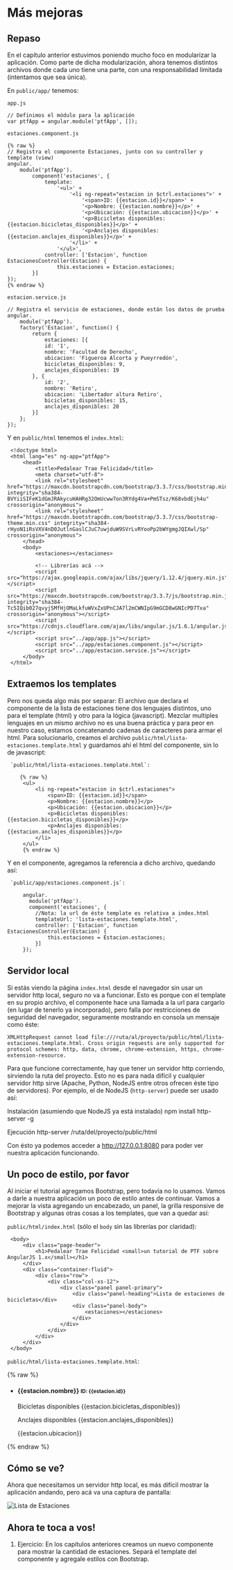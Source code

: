 # Más mejoras

## Repaso

 En el capítulo anterior estuvimos poniendo mucho foco en modularizar la aplicación.
 Como parte de dicha modularización, ahora tenemos distintos archivos donde cada uno tiene una parte, con una responsabilidad limitada (intentamos que sea única).

 En `public/app/` tenemos:

 `app.js`

    // Definimos el módulo para la aplicación
    var ptfApp = angular.module('ptfApp', []);

 `estaciones.component.js`

    {% raw %}
    // Registra el componente Estaciones, junto con su controller y template (view)
    angular.
        module('ptfApp').
            component('estaciones', {
                template:
                    '<ul>' +
                        '<li ng-repeat="estacion in $ctrl.estaciones">' +
                            '<span>ID: {{estacion.id}}</span>' +
                            '<p>Nombre: {{estacion.nombre}}</p>' +
                            '<p>Ubicación: {{estacion.ubicacion}}</p>' +
                            '<p>Bicicletas disponibles: {{estacion.bicicletas_disponibles}}</p>' +
                            '<p>Anclajes disponibles: {{estacion.anclajes_disponibles}}</p>' +
                        '</li>' +
                    '</ul>',
                controller: ['Estacion', function EstacionesController(Estacion) {
                    this.estaciones = Estacion.estaciones;
            }]
    });
    {% endraw %}

 `estacion.service.js`

    // Registra el servicio de estaciones, donde están los datos de prueba
    angular.
        module('ptfApp').
        factory('Estacion', function() {
            return {
                estaciones: [{
                id: '1',
                nombre: 'Facultad de Derecho',
                ubicacion: 'Figueroa Alcorta y Pueyrredón',
                bicicletas_disponibles: 9,
                anclajes_disponibles: 19
            }, {
                id: '2',
                nombre: 'Retiro',
                ubicacion: 'Libertador altura Retiro',
                bicicletas_disponibles: 15,
                anclajes_disponibles: 20
            }]
        };
    });

 Y en `public/html` tenemos el `index.html`:

     <!doctype html>
     <html lang="es" ng-app="ptfApp">
         <head>
             <title>Pedalear Trae Felicidad</title>
             <meta charset="utf-8">
             <link rel="stylesheet" href="https://maxcdn.bootstrapcdn.com/bootstrap/3.3.7/css/bootstrap.min.css" integrity="sha384-BVYiiSIFeK1dGmJRAkycuHAHRg32OmUcww7on3RYdg4Va+PmSTsz/K68vbdEjh4u" crossorigin="anonymous">
             <link rel="stylesheet" href="https://maxcdn.bootstrapcdn.com/bootstrap/3.3.7/css/bootstrap-theme.min.css" integrity="sha384-rHyoN1iRsVXV4nD0JutlnGaslCJuC7uwjduW9SVrLvRYooPp2bWYgmgJQIXwl/Sp" crossorigin="anonymous">
         </head>
         <body>
             <estaciones></estaciones>

             <!-- Librerías acá -->
             <script src="https://ajax.googleapis.com/ajax/libs/jquery/1.12.4/jquery.min.js"></script>
             <script src="https://maxcdn.bootstrapcdn.com/bootstrap/3.3.7/js/bootstrap.min.js" integrity="sha384-Tc5IQib027qvyjSMfHjOMaLkfuWVxZxUPnCJA7l2mCWNIpG9mGCD8wGNIcPD7Txa" crossorigin="anonymous"></script>
             <script src="https://cdnjs.cloudflare.com/ajax/libs/angular.js/1.6.1/angular.js"></script>
             <script src="../app/app.js"></script>
             <script src="../app/estaciones.component.js"></script>
             <script src="../app/estacion.service.js"></script>
         </body>
     </html>

## Extraemos los templates

 Pero nos queda algo más por separar: El archivo que declara el componente de la lista de estaciones tiene dos lenguajes distintos, uno para el template (html) y otro para la lógica (javascript). Mezclar multiples lenguajes en un mismo archivo no es una buena práctica y para peor en nuestro caso, estamos concatenando cadenas de caracteres para armar el html.
 Para solucionarlo, creamos el archivo `public/html/lista-estaciones.template.html` y guardamos ahí el html del componente, sin lo de javascript:

     `public/html/lista-estaciones.template.html`:

        {% raw %}
         <ul>
             <li ng-repeat="estacion in $ctrl.estaciones">
                 <span>ID: {{estacion.id}}</span>
                 <p>Nombre: {{estacion.nombre}}</p>
                 <p>Ubicación: {{estacion.ubicacion}}</p>
                 <p>Bicicletas disponibles: {{estacion.bicicletas_disponibles}}</p>
                 <p>Anclajes disponibles: {{estacion.anclajes_disponibles}}</p>
             </li>
         </ul>
         {% endraw %}

 Y en el componente, agregamos la referencia a dicho archivo, quedando así:

     `public/app/estaciones.component.js`:

         angular.
           module('ptfApp').
           component('estaciones', {
             //Nota: la url de éste template es relativa a index.html
             templateUrl: 'lista-estaciones.template.html',
             controller: ['Estacion', function EstacionesController(Estacion) {
                 this.estaciones = Estacion.estaciones;
             }]
         });

## Servidor local

 Si estás viendo la página `index.html` desde el navegador sin usar un servidor http local, seguro no va a funcionar. Esto es porque con el template en su propio archivo, el componente hace una llamada a la url para cargarlo (en lugar de tenerlo ya incorporado), pero falla por restricciones de seguridad del navegador, seguramente mostrando en consola un mensaje como éste:

    XMLHttpRequest cannot load file:///ruta/al/proyecto/public/html/lista-estaciones.template.html. Cross origin requests are only supported for protocol schemes: http, data, chrome, chrome-extension, https, chrome-extension-resource.

 Para que funcione correctamente, hay que tener un servidor http corriendo, sirviendo la ruta del proyecto. Esto no es para nada difícil y cualquier servidor http sirve (Apache, Python, NodeJS entre otros ofrecen éste tipo de servidores). Por ejemplo, el de NodeJS (`http-server`) puede ser usado así:

 Instalación (asumiendo que NodeJS ya está instalado)
    npm install http-server -g

 Ejecución
    http-server /ruta/del/proyecto/public/html

 Con ésto ya podemos acceder a http://127.0.0.1:8080 para poder ver nuestra aplicación funcionando.

## Un poco de estilo, por favor

 Al iniciar el tutorial agregamos Bootstrap, pero todavía no lo usamos. Vamos a darle a nuestra aplicación un poco de estilo antes de continuar.
 Vamos a mejorar la vista agregando un encabezado, un panel, la grilla responsive de Bootstrap y algunas otras cosas a los templates, que van a quedar así:

 `public/html/index.html` (sólo el `body` sin las librerías por claridad):


     <body>
         <div class="page-header">
             <h1>Pedalear Trae Felicidad <small>un tutorial de PTF sobre AngularJS 1.x</small></h1>
         </div>
         <div class="container-fluid">
             <div class="row">
                 <div class="col-xs-12">
                     <div class="panel panel-primary">
                         <div class="panel-heading">Lista de estaciones de bicicletas</div>
                         <div class="panel-body">
                             <estaciones></estaciones>
                         </div>
                     </div>
                 </div>
             </div>
         </div>
     </body>

 `public/html/lista-estaciones.template.html`:

 {% raw %}
     <ul class="list-group">
         <li ng-repeat="estacion in $ctrl.estaciones" class="list-group-item">
             <h4 class="list-group-item-heading">
                 {{estacion.nombre}}
                 <small>ID: {{estacion.id}}</small>
             </h4>
             <p>
                 <span class="glyphicon glyphicon-menu-right" aria-hidden="true"></span>
                 Bicicletas disponibles <span class="badge">{{estacion.bicicletas_disponibles}}</span>
             </p>
             <p>
                 <span class="glyphicon glyphicon-menu-left" aria-hidden="true"></span>
                 Anclajes disponibles <span class="badge">{{estacion.anclajes_disponibles}}</span>
             </p>
             <p>
                 <span class="glyphicon glyphicon-map-marker" aria-hidden="true"></span>
                 {{estacion.ubicacion}}
             </p>
         </li>
     </ul>
 {% endraw %}

## Cómo se ve?

Ahora que necesitamos un servidor http local, es más difícil mostrar la aplicación andando, pero acá va una captura de pantalla:

![Lista de Estaciones](https://raw.githubusercontent.com/germanio/intro-a-angularjs/master/docs/capturas/mas-mejoras.png)

## Ahora te toca a vos!

1. Ejercicio: En los capítulos anteriores creamos un nuevo componente para mostrar la cantidad de estaciones. Separá el template del componente y agregale estilos con Bootstrap.
